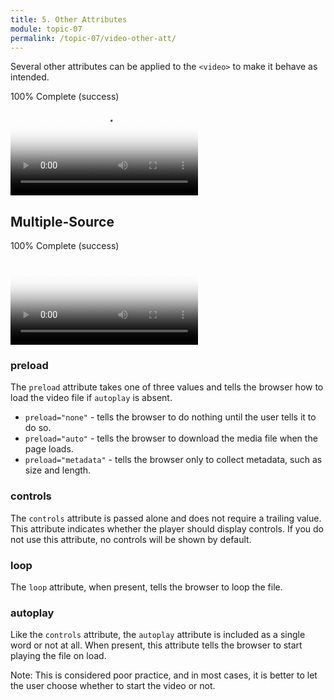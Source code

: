 ```yaml
---
title: 5. Other Attributes
module: topic-07
permalink: /topic-07/video-other-att/
---
```


<div class="divider-heading"></div>

Several other attributes can be applied to the `<video>` to make it behave as intended.


<div class="panel panel-success">
  <div class="progress" style="margin-bottom: 0; border-bottom-left-radius: 0; border-bottom-right-radius: 0;">
    <div class="progress-bar progress-bar-success progress-bar-striped" role="progressbar" aria-valuenow="100" aria-valuemin="0" aria-valuemax="100" style="width: 100%">
      <span class="sr-only">100% Complete (success)</span>
    </div>
  </div>
  <div class="panel-body">
    <p style="font-size: large; margin: 0;"><span style="color: #999"><video src="#" poster="#" width="..." height="..."</span> <span style="color: #79AF33; font-weight: bold;">preload controls ></span><span style="color: #999"></video></span></p>
  </div>
</div>


<div class="divider-pg"></div>


## Multiple-Source


<div class="panel panel-success">
  <div class="progress" style="margin-bottom: 0; border-bottom-left-radius: 0; border-bottom-right-radius: 0;">
    <div class="progress-bar progress-bar-success progress-bar-striped" role="progressbar" aria-valuenow="100" aria-valuemin="0" aria-valuemax="100" style="width: 100%">
      <span class="sr-only">100% Complete (success)</span>
    </div>
  </div>
  <div class="panel-body">
    <p style="font-size: large; margin: 0;"><span style="color: #999"><video poster="#" width="..." height="..."</span> <span style="color: #79AF33; font-weight: bold;">preload controls</span> <span style="color: #999">></span>
        <br>
        <span style="color: #999; margin-left: 2em;">&lt;source src="#" type=""&gt;</span>
        <br>
        <span style="color: #999; margin-left: 2em;">&lt;source src="#" type=""&gt;</span>
        <br>
    <span style="color: #999;"></video></span></p>
  </div>
</div>


<div class="divider-pg"></div>


### preload
The `preload` attribute takes one of three values and tells the browser how to load the video file if `autoplay` is absent.

- `preload="none"` - tells the browser to do nothing until the user tells it to do so.
- `preload="auto"` - tells the browser to download the media file when the page loads.
- `preload="metadata"` - tells the browser only to collect metadata, such as size and length.


### controls
The `controls` attribute is passed alone and does not require a trailing value. This attribute indicates whether the player should display controls. If you do not use this attribute, no controls will be shown by default.


### loop
The `loop` attribute, when present, tells the browser to loop the file.


### autoplay
Like the `controls` attribute, the `autoplay` attribute is included as a single word or not at all. When present, this attribute tells the browser to start playing the file on load.

<span class="label label-info">Note:</span> This is considered poor practice, and in most cases, it is better to let the user choose whether to start the video or not.
